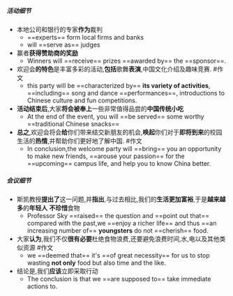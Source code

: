 ##### 活动细节
- 本地公司和银行的专家**作为**裁判
	- ==experts== form local firms and banks 
	- will ==serve as== judges
- 赢者**获得赞助商的奖励**
	- Winners will ==receive== prizes ==awarded by== the ==sponsor==.
- 欢迎会**的特色**是丰富多彩的活动,**包括**歌舞**表演**,中国文化介绍及趣味竞赛. #作文 
	- this party will be ==characterized by== **its variety of activities**, ==including== song and dance ==performances==, introductions to Chinese culture and fun competitions.
- **活动结束后**,大家**将会被奉上**一些非常值得品尝的**中国传统小吃**
	- At the end of the event, you will ==be served== some worthy ==traditional Chinese snacks==
- **总之**,欢迎会将会**给**你们带来结交新朋友的机会,**唤起**你们对于**即将到来**的校园生活的**热情**,并帮助你们更好地了解中国. #作文 
	- In conclusion,the welcome party will ==bring== you an opportunity to make new friends, ==arouse your passion== for the ==upcoming== campus life, and help you to know China better.
##### 会议细节
- 斯凯教授**提出了**这一问题,并**指出**,与过去相比,我们的**生活更加富裕**,于是**越来越多**的**年轻人** **不珍惜**食物
	- Professor Sky ==raised== the question and ==point out that== compared with the past,we ==enjoy a richer life== and thus ==an increasing number of== **youngsters** do not ==cherish== food.
- 大家**认为**,我们不仅**很有必要**杜绝食物浪费,还要避免浪费时间,水,电以及其他类似资源 #作文 
	- we ==deemed that== it's ==of great  necessity== for us to stop wasting **not only** food but also time and the like.
- 结论是,我们**应该**立即采取行动
	- The conclusion is that we ==are supposed to== take immediate actions to.
